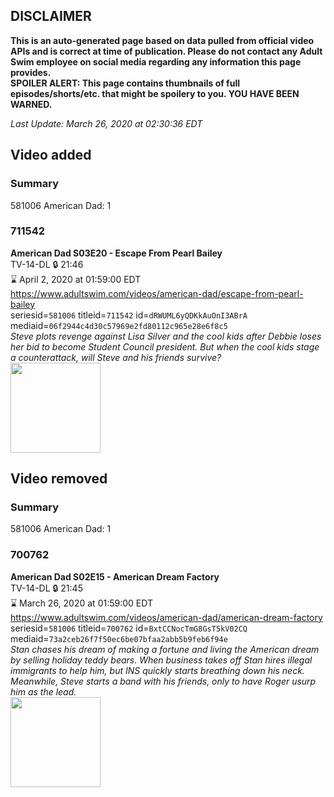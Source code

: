 ## DISCLAIMER
**This is an auto-generated page based on data pulled from official video APIs and is correct at time of publication. Please do not contact any Adult Swim employee on social media regarding any information this page provides.**  
**SPOILER ALERT: This page contains thumbnails of full episodes/shorts/etc. that might be spoilery to you. YOU HAVE BEEN WARNED.**  

_Last Update: March 26, 2020 at 02:30:36 EDT_
## Video added
### Summary
581006 American Dad: 1  
### 711542
**American Dad S03E20 - Escape From Pearl Bailey**  
TV-14-DL 🔒 21:46  
⌛ April 2, 2020 at 01:59:00 EDT  
https://www.adultswim.com/videos/american-dad/escape-from-pearl-bailey  
seriesid=`581006` titleid=`711542` id=`dRWUML6yQDKkAuOnI3ABrA` mediaid=`06f2944c4d30c57969e2fd80112c965e28e6f8c5`  
_Steve plots revenge against Lisa Silver and the cool kids after Debbie loses her bid to become Student Council president. But when the cool kids stage a counterattack, will Steve and his friends survive?_  
<a href="https://i.cdn.turner.com/adultswim/big/image-upload/thumbnails/thumb-2_image-15199405803964.jpg"><img src="https://i.cdn.turner.com/adultswim/big/image-upload/thumbnails/thumb-2_image-15199405803964.jpg" height="144px" /></a>
## Video removed
### Summary
581006 American Dad: 1  
### 700762
**American Dad S02E15 - American Dream Factory**  
TV-14-DL 🔒 21:45  
⌛ March 26, 2020 at 01:59:00 EDT  
https://www.adultswim.com/videos/american-dad/american-dream-factory  
seriesid=`581006` titleid=`700762` id=`BxtCCNocTmG8GsT5kV02CQ` mediaid=`73a2ceb26f7f50ec6be07bfaa2abb5b9feb6f94e`  
_Stan chases his dream of making a fortune and living the American dream by selling holiday teddy bears. When business takes off Stan hires illegal immigrants to help him, but INS quickly starts breathing down his neck. Meanwhile, Steve starts a band with his friends, only to have Roger usurp him as the lead._  
<a href="https://i.cdn.turner.com/adultswim/big/image-upload/thumbnails/thumb-2_image-15199335771086.jpg"><img src="https://i.cdn.turner.com/adultswim/big/image-upload/thumbnails/thumb-2_image-15199335771086.jpg" height="144px" /></a>
